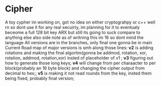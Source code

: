 # Cipher
A toy cypher im working on, got no idea on either cryptograhpy or c++ well rn so dont use it for any real secuirty, im planning for it to eventualy beceome a full 128 bit key ARX but still its going to suck compare to anything else
also side note as of writning this im 16 so dont mind the language
All versions are in the branches, only final one gonna be in main
Current Road map of major versions is smh along those lines:
**v2** is adding rotations and making the final algoritm(gonna be addmod, rotation, xor, rotation, addmod, rotation,xor) insted of placeholder of v1 ;
**v3** figuring out how to generate those long keys;
**v4** will change from per charaacter to per block(probably an 16 byte block) and changing the cipher output from decimal to hex;;
**v5** is making it not read rounds from the key, insted them being fixed, probably final version;
